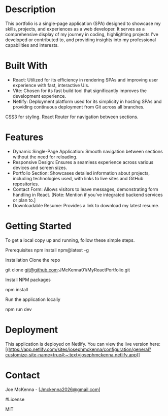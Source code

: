 # Description

This portfolio is a single-page application (SPA) designed to showcase my skills, projects, and experiences as a web developer. It serves as a comprehensive display of my journey in coding, highlighting projects I've developed or contributed to, and providing insights into my professional capabilities and interests.

# Built With

- React: Utilized for its efficiency in rendering SPAs and improving user experience with fast, interactive UIs.
- Vite: Chosen for its fast build tool that significantly improves the development experience.
- Netlify: Deployment platform used for its simplicity in hosting SPAs and providing continuous deployment from Git across all branches.


CSS3 for styling.
React Router for navigation between sections.

# Features

- Dynamic Single-Page Application: Smooth navigation between sections without the need for reloading.
- Responsive Design: Ensures a seamless experience across various devices and screen sizes.
- Portfolio Section: Showcases detailed information about projects, including technologies used, with links to live sites and GitHub repositories.
- Contact Form: Allows visitors to leave messages, demonstrating form handling in React. [Note: Mention if you've integrated backend services or plan to.]
- Downloadable Resume: Provides a link to download my latest resume.

# Getting Started

To get a local copy up and running, follow these simple steps.

Prerequisites
npm install npm@latest -g

Installation
Clone the repo

git clone git@github.com:JMcKenna01/MyReactPortfolio.git

Install NPM packages

npm install

Run the application locally


npm run dev

# Deployment

This application is deployed on Netlify. You can view the live version here: [(https://app.netlify.com/sites/josephmckenna/configuration/general?customize-site-name=true#:~:text=josephmckenna.netlify.app)]

# Contact
Joe McKenna - [Jmckenna2026@gmail.com]

#License

MIT

